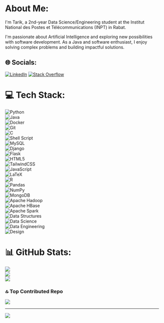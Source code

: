 # About Me:

I'm Tarik, a 2nd-year Data Science/Engineering student at the Institut National des Postes et Télécommunications (INPT) in Rabat.

I'm passionate about Artificial Intelligence and exploring new possibilities with software development. As a Java and software enthusiast, I enjoy solving complex problems and building impactful solutions.

## 🌐 Socials:
[![LinkedIn](https://img.shields.io/badge/LinkedIn-%230077B5.svg?logo=linkedin&logoColor=white)](https://www.linkedin.com/in/tarik-el-oukili-159637219/) [![Stack Overflow](https://img.shields.io/badge/-Stackoverflow-FE7A16?logo=stack-overflow&logoColor=white)](https://stackoverflow.com/users/19802591) 

# 💻 Tech Stack:
![Python](https://img.shields.io/badge/python-3670A0?style=flat&logo=python&logoColor=ffdd54)  
![Java](https://img.shields.io/badge/java-%23ED8B00.svg?style=flat&logo=openjdk&logoColor=white)  
![Docker](https://img.shields.io/badge/docker-%230db7ed.svg?style=flat&logo=docker&logoColor=white)  
![Git](https://img.shields.io/badge/git-%23F05033.svg?style=flat&logo=git&logoColor=white)  
![C](https://img.shields.io/badge/c-%2300599C.svg?style=flat&logo=c&logoColor=white)  
![Shell Script](https://img.shields.io/badge/shell_script-%23121011.svg?style=flat&logo=gnu-bash&logoColor=white)  
![MySQL](https://img.shields.io/badge/mysql-4479A1.svg?style=flat&logo=mysql&logoColor=white)  
![Django](https://img.shields.io/badge/django-%23092E20.svg?style=flat&logo=django&logoColor=white)  
![Flask](https://img.shields.io/badge/flask-%23092E20.svg?style=flat&logo=flask&logoColor=white)  
![HTML5](https://img.shields.io/badge/html5-%23E34F26.svg?style=flat&logo=html5&logoColor=white)  
![TailwindCSS](https://img.shields.io/badge/tailwindcss-%2338B2AC.svg?style=flat&logo=tailwind-css&logoColor=white)  
![JavaScript](https://img.shields.io/badge/javascript-%23323330.svg?style=flat&logo=javascript&logoColor=%23F7DF1E)  
![LaTeX](https://img.shields.io/badge/latex-%23008080.svg?style=flat&logo=latex&logoColor=white)  
![R](https://img.shields.io/badge/r-%23276DC3.svg?style=flat&logo=r&logoColor=white)  
![Pandas](https://img.shields.io/badge/pandas-%23150458.svg?style=flat&logo=pandas&logoColor=white)  
![NumPy](https://img.shields.io/badge/numpy-%23013243.svg?style=flat&logo=numpy&logoColor=white)  
![MongoDB](https://img.shields.io/badge/mongodb-%2347A248.svg?style=flat&logo=mongodb&logoColor=white)  
![Apache Hadoop](https://img.shields.io/badge/hadoop-%23FF8300.svg?style=flat&logo=apache&logoColor=white)  
![Apache HBase](https://img.shields.io/badge/hbase-%23EA3D2F.svg?style=flat&logo=apache-hadoop&logoColor=white)  
![Apache Spark](https://img.shields.io/badge/spark-%23E25A1C.svg?style=flat&logo=apache-spark&logoColor=white)  
![Data Structures](https://img.shields.io/badge/Data%20Structures-%23blue.svg?style=flat&logo=data&logoColor=white)  
![Data Science](https://img.shields.io/badge/Data%20Science-%23013243.svg?style=flat&logo=data&logoColor=white)  
![Data Engineering](https://img.shields.io/badge/Data%20Engineering-%23blue.svg?style=flat&logo=data&logoColor=white)  
![Design](https://img.shields.io/badge/design-%23FFB13B.svg?style=flat&logo=adobe&logoColor=white)  

# 📊 GitHub Stats:
![](https://github-readme-stats.vercel.app/api?username=TarikEloukili&theme=radical&hide_border=false&include_all_commits=true&count_private=true)  
![](https://github-readme-streak-stats.herokuapp.com/?user=TarikEloukili&theme=radical&hide_border=false)  
![](https://github-readme-stats.vercel.app/api/top-langs/?username=TarikEloukili&theme=radical&hide_border=false&layout=compact&exclude_repo=jupyter-notebooks)  

### 🔝 Top Contributed Repo
![](https://github-contributor-stats.vercel.app/api?username=TarikEloukili&limit=5&theme=dark&combine_all_yearly_contributions=true)

---
[![](https://visitcount.itsvg.in/api?id=TarikEloukili&icon=0&color=0)](https://visitcount.itsvg.in)



